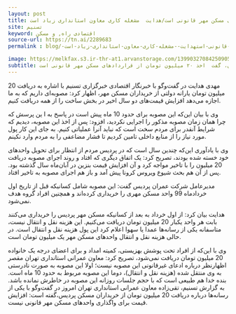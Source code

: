 ```yaml
---
layout: post
title: اخذ ۲۰ میلیون تومان از قراردادهای مسکن مهر قانونی است/هدایت  مشغله کاری معاون استانداری زیاد است
site: تسنیم	
keyword: اقتصادی راه, و مسکن
source-url: https://tn.ai/2289683
permalink : blog/-اخذ-۲۰-میلیون-تومان-از-قراردادهای-مسکن-مهر-قانونی-استهدایت--مشغله-کاری-معاون-استانداری-زیاد-است.html

image: https://melkfax.s3.ir-thr-at1.arvanstorage.com/1399032708425090520602574.jpg
subtitle: مدیرعامل شرکت عمران پردیس در واکنش به اظهارات معاون عمرانی استانداری تهران، گفت  اخذ ۲۰ میلیون تومان از قراردادهای مسکن مهر قانونی است.
---
```

مهدی هدایت در گفت‌وگو با خبرنگار اقتصادی خبرگزاری تسنیم با اشاره به دریافت 20 میلیون تومان یارانه دولتی از خریداران مسکن مهر، اظهار کرد: مصوبه‌ای داریم که به ما اجازه می‌دهد افزایش قیمت‌های دو سال اخیر در بخش ساخت را از همه دریافت کنیم.

وی با بیان این‌که این مصوبه برای حدود 10 ماه پیش است در پاسخ به ا ین پرسش که چرا همان زمان مصوبه مذکور را اجرایی نکردید، افزود: پس از اخذ این مصوبه،‌ دیدیم که شرایط آنقدر برای مردم سخت است که نباید آنرا عملیاتی کنیم. به جای این کار پول مورد نیاز را از منابع داخلی تامین کردیم تا فشار مضاعفی را به مردم وارد نکینم.

وی با یادآوری این‌که چندین سال است که در پردیس مردم از انتظار برای تحویل واحدهای خود خسته شده بودند، تصریح کرد:‌ یک اتفاق دیگری که افتاد و روند اجرای مصوبه دریافت 20 میلیون را با تاخیر مواجه کرد و آن افزایش قیمت بنزین در آبان‌ماه سال گذشته بود. پس از آن هم بحث شیوع ویروس کرونا پیش آمد و باز هم اجرای مصوبه به تاخیر افتاد.

مدیرعامل شرکت عمران پردیس گفت: این مصوبه شامل کسانیکه قبل از تاریخ اول خردادماه 99 واحد مسکن مهری را خریداری کرده‌اند و همچنین افراد گروه هدف نمی‌شود.

هدایت بیان کرد: از اول خرداد به بعد از کسانیکه مسکن مهر پردیس را خریداری می‌کنند بابت هر واحد یکبار 20 میلیون تومان دریافت می‌کنیم. این هزینه نقل و انتقال نیست، متاسفانه یکی از رسانه‌ها عمدا یا سهوا اعلام کرد این پول هزینه نقل و انتقال است. در حالی هزینه نقل و انتقال واحدهای مسکن مهر یک میلیون تومان است.

وی با این‌که از افراد تحت پوشش بهزیستی، کمیته امداد و برای اعضای درجه یک خانواده 20 میلیون تومان دریافت نمی‌شود، تصریح کرد: معاون عمرانی استانداری تهران مقصر اظهارنظر درباره ادعای غیرقانونی این مصوبه نیست؛ اولا این مصوبه به صورت نادرستی به وی منتقل شده (هزینه نقل و انتقال)، دوما این مصوبه مربوط به حدود 10 ماه است. بنده خدا هم طبیعی است که با حجم جلسات روزانه این مصوبه در خاطرش نمانده باشد.
به گزارش تسنیم، تقی‌زاده معاون عمرانی استانداری تهران امروز در گفت‌وگو با یکی از رسانه‌ها درباره دریافت 20 میلیون تومان از خریداران مسکن پردیس،‌گفته است: افزایش قیمت برای واگذاری واحدهای مسکن مهر قانونی نیست.